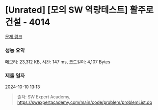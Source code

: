 # [Unrated] [모의 SW 역량테스트] 활주로 건설 - 4014 

[문제 링크](https://swexpertacademy.com/main/code/problem/problemDetail.do?contestProbId=AWIeW7FakkUDFAVH) 

### 성능 요약

메모리: 23,312 KB, 시간: 147 ms, 코드길이: 4,107 Bytes

### 제출 일자

2024-10-10 13:13



> 출처: SW Expert Academy, https://swexpertacademy.com/main/code/problem/problemList.do